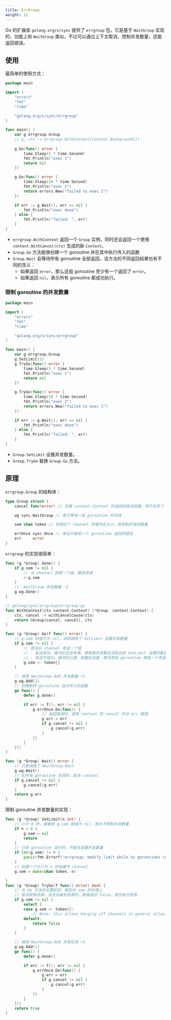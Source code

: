 ```yaml
---
title: ErrGroup
weight: 12
---
```


Go 的扩展库 `golang.org/x/sync` 提供了 `errgroup` 包，它是基于 `WaitGroup` 实现的，功能上和 `WaitGroup` 类似，不过可以通过上下文取消，控制并发数量，还能返回错误。

## 使用

最简单的使用方式：

```go
package main

import (
    "errors"
    "fmt"
    "time"

    "golang.org/x/sync/errgroup"
)

func main() {
    var g errgroup.Group
    // g, ctx := errgroup.WithContext(context.Background())
	
    g.Go(func() error {
        time.Sleep(5 * time.Second)
        fmt.Println("exec 1")
        return nil
    })

    g.Go(func() error {
        time.Sleep(10 * time.Second)
        fmt.Println("exec 2")
        return errors.New("failed to exec 2")
    })

    if err := g.Wait(); err == nil {
        fmt.Println("exec done")
    } else {
        fmt.Println("failed: ", err)
    }
}
```

- `errgroup.WithContext` 返回一个 `Group` 实例，同时还会返回一个使用 `context.WithCancel(ctx)` 生成的新 `Context`。
- `Group.Go` 方法能够创建一个 goroutine 并在其中执行传入的函数
- `Group.Wait` 会等待所有 goroutine 全部返回，该方法的不同返回结果也有不同的含义： 
  - 如果返回 `error`，那么这组 goroutine 至少有一个返回了 `error`。
  - 如果返回 `nil`，表示所有 goroutine 都成功执行。


### 限制 goroutine 的并发数量

```go
package main

import (
	"errors"
	"fmt"
	"time"

	"golang.org/x/sync/errgroup"
)

func main() {
	var g errgroup.Group
	g.SetLimit(2)
	g.TryGo(func() error {
		time.Sleep(5 * time.Second)
		fmt.Println("exec 1")
		return nil
	})

	g.TryGo(func() error {
		time.Sleep(10 * time.Second)
		fmt.Println("exec 2")
		return errors.New("failed to exec 2")
	})

	if err := g.Wait(); err == nil {
		fmt.Println("exec done")
	} else {
		fmt.Println("failed: ", err)
	}
}
```

- `Group.SetLimit` 设置并发数量。
- `Group.TryGo` 替换 `Group.Go` 方法。

  
## 原理

`errgroup.Group` 的结构体：

```go
type Group struct {
	cancel func(error) // 创建 context.Context 时返回的取消函数，用于在多个 goroutine 之间同步取消信号

	wg sync.WaitGroup // 用于等待一组 goroutine 的完成

	sem chan token // 利用这个 channel 的缓冲区大小，来控制并发的数量

	errOnce sync.Once // 保证只接收一个 goroutine 返回的错误
	err     error
}
```

`errgroup` 的实现很简单：

```go
func (g *Group) done() {
	if g.sem != nil {
		// 从 channel 获取一个值，释放资源
		<-g.sem
	}
	//  WaitGroup 并发数量 -1
	g.wg.Done()
}

// golang/sync/errgroup/errgroup.go
func WithContext(ctx context.Context) (*Group, context.Context) {
	ctx, cancel := withCancelCause(ctx)
	return &Group{cancel: cancel}, ctx
}

func (g *Group) Go(f func() error) {
	// g.sem 的值不为 nil，说明调用了 SetLimit 设置并发数量
	if g.sem != nil {
		// 尝试从 channel 发送一个值
		// - 发送成功，缓冲区还没有满，意味着并发数还没有达到 SetLimit 设置的数量
		// - 发送不成功，缓冲区已满，阻塞在这里，等待其他 goroutine 释放一个资源
		g.sem <- token{}
	}

    // 调用 WaitGroup.Add 并发数量 +1
	g.wg.Add(1)
	// 创建新的 goroutine 运行传入的函数
	go func() {
		defer g.done()

		if err := f(); err != nil {
			g.errOnce.Do(func() {
				// 返回错误时，调用 context 的 cancel 并对 err 赋值
				g.err = err
				if g.cancel != nil {
					g.cancel(g.err)
				}
			})
		}
	}()
}

func (g *Group) Wait() error {
	// 只是调用了 WaitGroup.Wait
	g.wg.Wait()
	// 在所有 goroutine 完成时，取消 context
	if g.cancel != nil {
		g.cancel(g.err)
	}
	return g.err
}
```

限制 goroutine 并发数量的实现：

```go
func (g *Group) SetLimit(n int) {
	// 小于 0 时，直接给 g.sem 赋值为 nil，表示不限制并发数量
	if n < 0 {
		g.sem = nil
		return
	}
	// 已有 goroutine 运行时，不能在设置并发数量
	if len(g.sem) != 0 {
		panic(fmt.Errorf("errgroup: modify limit while %v goroutines in the group are still active", len(g.sem)))
	}
	// 创建一个大小为 n 的有缓冲 channel
	g.sem = make(chan token, n)

}
func (g *Group) TryGo(f func() error) bool {
	// 与 Go 方法的主要区别，就在对 sem 的处理上
	// 尝试获取资源，当无法拿到资源时，直接返回 false，表示执行失败
	if g.sem != nil {
		select {
		case g.sem <- token{}:
			// Note: this allows barging iff channels in general allow barging.
		default:
			return false
		}
	}

    // 调用 WaitGroup.Add 并发任务 +1
	g.wg.Add(1)
	go func() {
		defer g.done()

		if err := f(); err != nil {
			g.errOnce.Do(func() {
				g.err = err
				if g.cancel != nil {
					g.cancel(g.err)
				}
			})
		}
	}()
	return true
}
```
